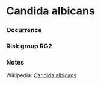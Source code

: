 <!-- TITLE: Candida albicans  -->

# Candida albicans  
### Occurrence

### Risk group RG2

### Notes


Wikipedia: [Candida albicans](https://en.wikipedia.org/wiki/Candida_albicans)
